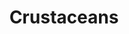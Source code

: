 ---
title: Crustaceans
longTitle: 'Crustaceans'
tags:
- gccommon
french:
- "[[Crustace]]"
scopeNote:
- "Aquatic animals with an exoskeleton For aquatic an"
usedFor:
- "[[Crabs]]"
- "[[Crustacea]]"
- "[[Lobsters]]"
- "[[Shrimps]]"
---